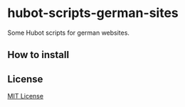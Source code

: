 hubot-scripts-german-sites
=============

Some Hubot scripts for german websites.

## How to install



## License

[MIT License](https://github.com/quitschibo/hubot-scripts-german-sites/blob/master/LICENSE.txt)
